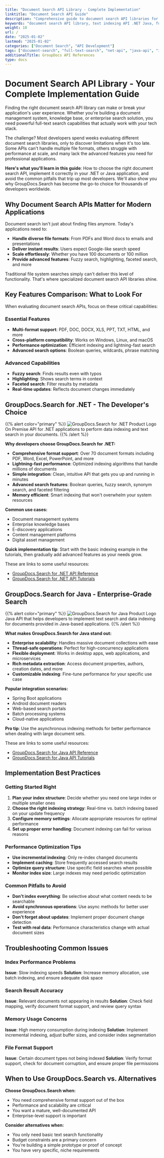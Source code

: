 ```yaml
---
title: "Document Search API Library - Complete Implementation"
linktitle: "Document Search API Guide"
description: "Comprehensive guide to document search API libraries for .NET and Java. Compare features, implementation tips, and best practices for full-text search solutions."
keywords: "document search API library, text indexing API .NET Java, full text search API implementation, document search library comparison, GroupDocs.Search API"
weight: 10
url: /
date: "2025-01-02"
lastmod: "2025-01-02"
categories: ["Document Search", "API Development"]
tags: ["document-search", "full-text-search", "net-api", "java-api", "indexing"]
additionalTitle: GroupDocs API References
type: docs
---
```


# Document Search API Library - Your Complete Implementation Guide

Finding the right document search API library can make or break your application's user experience. Whether you're building a document management system, knowledge base, or enterprise search solution, you need powerful full-text search capabilities that actually work with your tech stack.

The challenge? Most developers spend weeks evaluating different document search libraries, only to discover limitations when it's too late. Some APIs can't handle multiple file formats, others struggle with performance at scale, and many lack the advanced features you need for professional applications.

**Here's what you'll learn in this guide**: How to choose the right document search API, implement it correctly in your .NET or Java application, and avoid the common pitfalls that trip up most developers. We'll also show you why GroupDocs.Search has become the go-to choice for thousands of developers worldwide.

## Why Document Search APIs Matter for Modern Applications

Document search isn't just about finding files anymore. Today's applications need to:

- **Handle diverse file formats**: From PDFs and Word docs to emails and presentations
- **Deliver instant results**: Users expect Google-like search speed
- **Scale effortlessly**: Whether you have 100 documents or 100 million
- **Provide advanced features**: Fuzzy search, highlighting, faceted search, and more

Traditional file system searches simply can't deliver this level of functionality. That's where specialized document search API libraries shine.

## Key Features Comparison: What to Look For

When evaluating document search APIs, focus on these critical capabilities:

### Essential Features
- **Multi-format support**: PDF, DOC, DOCX, XLS, PPT, TXT, HTML, and more
- **Cross-platform compatibility**: Works on Windows, Linux, and macOS
- **Performance optimization**: Efficient indexing and lightning-fast search
- **Advanced search options**: Boolean queries, wildcards, phrase matching

### Advanced Capabilities
- **Fuzzy search**: Finds results even with typos
- **Highlighting**: Shows search terms in context
- **Faceted search**: Filter results by metadata
- **Real-time updates**: Reflects document changes immediately

## GroupDocs.Search for .NET - The Developer's Choice

{{% alert color="primary" %}} 
![GroupDocs.Search for .NET Product Logo](gdocs_net.png)
On Premise API for .NET applications to perform data indexing and text search in your documents.
{{% /alert %}} 

**Why developers choose GroupDocs.Search for .NET:**

- **Comprehensive format support**: Over 70 document formats including PDF, Word, Excel, PowerPoint, and more
- **Lightning-fast performance**: Optimized indexing algorithms that handle millions of documents
- **Simple integration**: Clean, intuitive API that gets you up and running in minutes
- **Advanced search features**: Boolean queries, fuzzy search, synonym search, and faceted filtering
- **Memory efficient**: Smart indexing that won't overwhelm your system resources

**Common use cases:**
- Document management systems
- Enterprise knowledge bases
- E-discovery applications
- Content management platforms
- Digital asset management

**Quick implementation tip**: Start with the basic indexing example in the tutorials, then gradually add advanced features as your needs grow.

These are links to some useful resources:
- [GroupDocs.Search for .NET API Reference](/search/net/)
- [GroupDocs.Search for .NET API Tutorials](https://tutorials.groupdocs.com/search/net/)

## GroupDocs.Search for Java - Enterprise-Grade Search

{{% alert color="primary" %}}
![GroupDocs.Search for Java Product Logo](gdocs_java.png)
Java API that helps developers to implement text search and data indexing for documents provided in Java-based applications.
{{% /alert %}}

**What makes GroupDocs.Search for Java stand out:**

- **Enterprise scalability**: Handles massive document collections with ease
- **Thread-safe operations**: Perfect for high-concurrency applications
- **Flexible deployment**: Works in desktop apps, web applications, and microservices
- **Rich metadata extraction**: Access document properties, authors, creation dates, and more
- **Customizable indexing**: Fine-tune performance for your specific use case

**Popular integration scenarios:**
- Spring Boot applications
- Android document readers
- Web-based search portals
- Batch processing systems
- Cloud-native applications

**Pro tip**: Use the asynchronous indexing methods for better performance when dealing with large document sets.

These are links to some useful resources:
- [GroupDocs.Search for Java API Reference](/search/java/)
- [GroupDocs.Search for Java API Tutorials](https://tutorials.groupdocs.com/search/java/)

## Implementation Best Practices

### Getting Started Right
1. **Plan your index structure**: Decide whether you need one large index or multiple smaller ones
2. **Choose the right indexing strategy**: Real-time vs. batch indexing based on your update frequency
3. **Configure memory settings**: Allocate appropriate resources for optimal performance
4. **Set up proper error handling**: Document indexing can fail for various reasons

### Performance Optimization Tips
- **Use incremental indexing**: Only re-index changed documents
- **Implement caching**: Store frequently accessed search results
- **Optimize query structure**: Use specific field searches when possible
- **Monitor index size**: Large indexes may need periodic optimization

### Common Pitfalls to Avoid
- **Don't index everything**: Be selective about what content needs to be searchable
- **Avoid synchronous operations**: Use async methods for better user experience
- **Don't forget about updates**: Implement proper document change detection
- **Test with real data**: Performance characteristics change with actual document sizes

## Troubleshooting Common Issues

### Index Performance Problems
**Issue**: Slow indexing speeds
**Solution**: Increase memory allocation, use batch indexing, and ensure adequate disk space

### Search Result Accuracy
**Issue**: Relevant documents not appearing in results
**Solution**: Check field mapping, verify document format support, and review query syntax

### Memory Usage Concerns
**Issue**: High memory consumption during indexing
**Solution**: Implement incremental indexing, adjust buffer sizes, and consider index segmentation

### File Format Support
**Issue**: Certain document types not being indexed
**Solution**: Verify format support, check for document corruption, and ensure proper file permissions

## When to Use GroupDocs.Search vs. Alternatives

**Choose GroupDocs.Search when:**
- You need comprehensive format support out of the box
- Performance and scalability are critical
- You want a mature, well-documented API
- Enterprise-level support is important

**Consider alternatives when:**
- You only need basic text search functionality
- Budget constraints are a primary concern
- You're building a simple prototype or proof of concept
- You have very specific, niche requirements
